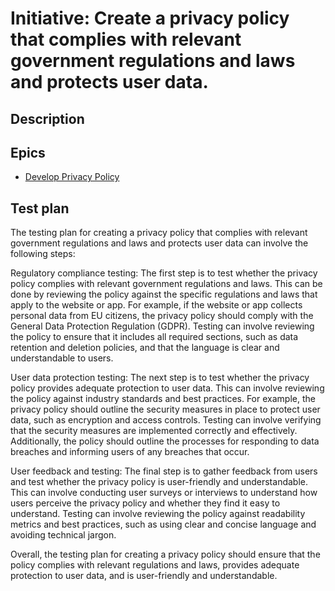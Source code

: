 # Initiative: Create a privacy policy that complies with relevant government regulations and laws and protects user data.
## Description
## Epics
* [Develop Privacy Policy](/documentation/templates/theme/initiatives/epics/epic_template_2.md)

## Test plan
The testing plan for creating a privacy policy that complies with relevant government regulations and laws and protects user data can involve the following steps:

Regulatory compliance testing: The first step is to test whether the privacy policy complies with relevant government regulations and laws. This can be done by reviewing the policy against the specific regulations and laws that apply to the website or app. For example, if the website or app collects personal data from EU citizens, the privacy policy should comply with the General Data Protection Regulation (GDPR). Testing can involve reviewing the policy to ensure that it includes all required sections, such as data retention and deletion policies, and that the language is clear and understandable to users.

User data protection testing: The next step is to test whether the privacy policy provides adequate protection to user data. This can involve reviewing the policy against industry standards and best practices. For example, the privacy policy should outline the security measures in place to protect user data, such as encryption and access controls. Testing can involve verifying that the security measures are implemented correctly and effectively. Additionally, the policy should outline the processes for responding to data breaches and informing users of any breaches that occur.

User feedback and testing: The final step is to gather feedback from users and test whether the privacy policy is user-friendly and understandable. This can involve conducting user surveys or interviews to understand how users perceive the privacy policy and whether they find it easy to understand. Testing can involve reviewing the policy against readability metrics and best practices, such as using clear and concise language and avoiding technical jargon.

Overall, the testing plan for creating a privacy policy should ensure that the policy complies with relevant regulations and laws, provides adequate protection to user data, and is user-friendly and understandable.